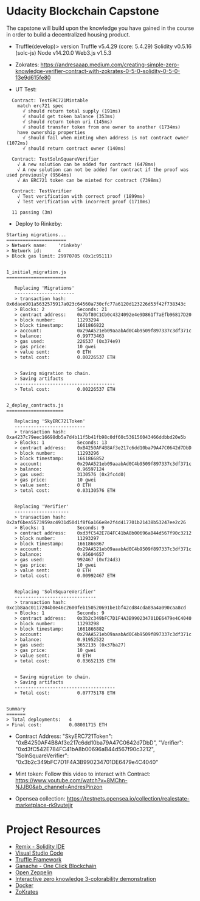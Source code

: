 # Udacity Blockchain Capstone

The capstone will build upon the knowledge you have gained in the course in order to build a decentralized housing product. 

- Truffle(develop)> version
    Truffle v5.4.29 (core: 5.4.29)
    Solidity v0.5.16 (solc-js)
    Node v14.20.0
    Web3.js v1.5.3

- Zokrates:
https://andresaaap.medium.com/creating-simple-zero-knowledge-verifier-contract-with-zokrates-0-5-0-solidity-0-5-0-13e9d615fe80

- UT Test:
~~~
  Contract: TestERC721Mintable
    match erc721 spec
      √ should return total supply (191ms)
      √ should get token balance (353ms)
      √ should return token uri (145ms)
      √ should transfer token from one owner to another (1734ms)
    have ownership properties
      √ should fail when minting when address is not contract owner (1072ms)
      √ should return contract owner (140ms)

  Contract: TestSolnSquareVerifier
    √ A new solution can be added for contract (6478ms)
    √ A new solution can not be added for contract if the proof was used previously (9564ms)
    √ An ERC721 token can be minted for contract (7398ms)

  Contract: TestVerifier
    √ Test verification with correct proof (1899ms)
    √ Test verification with incorrect proof (1710ms)

  11 passing (3m)
~~~

- Deploy to Rinkeby:
~~~
Starting migrations...
======================
> Network name:    'rinkeby'
> Network id:      4
> Block gas limit: 29970705 (0x1c95111)


1_initial_migration.js
======================

   Replacing 'Migrations'
   ----------------------
   > transaction hash:    0x6daee901a5632575917a023c64560a730cfc77a6120d123226d53f42f738343c
   > Blocks: 2            Seconds: 21
   > contract address:    0x7bf80C1Cb0c4324092e4e9D861f7aEfb96817D20
   > block number:        11293294
   > block timestamp:     1661866822
   > account:             0x29AA521eb09aaabAd0C4b9509f897337c3df371c
   > balance:             0.99773463
   > gas used:            226537 (0x374e9)
   > gas price:           10 gwei
   > value sent:          0 ETH
   > total cost:          0.00226537 ETH


   > Saving migration to chain.
   > Saving artifacts
   -------------------------------------
   > Total cost:          0.00226537 ETH


2_deploy_contracts.js
=====================

   Replacing 'SkyERC721Token'
   --------------------------
   > transaction hash:    0xa4237c79eec16698db5a7d4b11f5b41fb98c0df60c536156043466ddbbd20e5b
   > Blocks: 1            Seconds: 13
   > contract address:    0xB4250AF4B8Af3e217c6dd10ba79A47C0642d7DbD
   > block number:        11293296
   > block timestamp:     1661866852
   > account:             0x29AA521eb09aaabAd0C4b9509f897337c3df371c
   > balance:             0.96597124
   > gas used:            3130576 (0x2fc4d0)
   > gas price:           10 gwei
   > value sent:          0 ETH
   > total cost:          0.03130576 ETH


   Replacing 'Verifier'
   --------------------
   > transaction hash:    0x2af6bea5573959ac4931d50d1f8f6a166e8e2f4d417701b21438b53247ee2c26
   > Blocks: 1            Seconds: 9
   > contract address:    0xd3fC542E784FC41bA8b00696aB44d567f90c3212
   > block number:        11293297
   > block timestamp:     1661866867
   > account:             0x29AA521eb09aaabAd0C4b9509f897337c3df371c
   > balance:             0.95604657
   > gas used:            992467 (0xf24d3)
   > gas price:           10 gwei
   > value sent:          0 ETH
   > total cost:          0.00992467 ETH


   Replacing 'SolnSquareVerifier'
   ------------------------------
   > transaction hash:    0xc1b8aac0117204b0e46c2600feb150520691be1bf42cd84cda89a4a090caa8cd
   > Blocks: 1            Seconds: 9
   > contract address:    0x3b2c349bFC7D1F4A3B990234701DE6479e4C4040
   > block number:        11293298
   > block timestamp:     1661866882
   > account:             0x29AA521eb09aaabAd0C4b9509f897337c3df371c
   > balance:             0.91952522
   > gas used:            3652135 (0x37ba27)
   > gas price:           10 gwei
   > value sent:          0 ETH
   > total cost:          0.03652135 ETH


   > Saving migration to chain.
   > Saving artifacts
   -------------------------------------
   > Total cost:          0.07775178 ETH


Summary
=======
> Total deployments:   4
> Final cost:          0.08001715 ETH
~~~

- Contract Address:
  	"SkyERC721Token": "0xB4250AF4B8Af3e217c6dd10ba79A47C0642d7DbD",
	"Verifier": "0xd3fC542E784FC41bA8b00696aB44d567f90c3212",
	"SolnSquareVerifier": "0x3b2c349bFC7D1F4A3B990234701DE6479e4C4040"

- Mint token:
    Follow this video to interact with Contract: https://www.youtube.com/watch?v=8MChn-NJJB0&ab_channel=AndresPinzon

- Opensea collection: 
    https://testnets.opensea.io/collection/realestate-marketplace-rk9vutejjr

# Project Resources

* [Remix - Solidity IDE](https://remix.ethereum.org/)
* [Visual Studio Code](https://code.visualstudio.com/)
* [Truffle Framework](https://truffleframework.com/)
* [Ganache - One Click Blockchain](https://truffleframework.com/ganache)
* [Open Zeppelin ](https://openzeppelin.org/)
* [Interactive zero knowledge 3-colorability demonstration](http://web.mit.edu/~ezyang/Public/graph/svg.html)
* [Docker](https://docs.docker.com/install/)
* [ZoKrates](https://github.com/Zokrates/ZoKrates)

